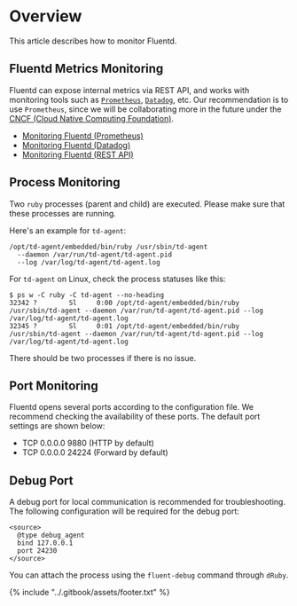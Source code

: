 # Overview

This article describes how to monitor Fluentd.

## Fluentd Metrics Monitoring

Fluentd can expose internal metrics via REST API, and works with monitoring tools such as [`Prometheus`](https://prometheus.io/), [`Datadog`](https://www.datadoghq.com/), etc. Our recommendation is to use `Prometheus`, since we will be collaborating more in the future under the [CNCF \(Cloud Native Computing Foundation\)](https://www.cncf.io/).

* [Monitoring Fluentd \(Prometheus\)](monitoring-prometheus.md)
* [Monitoring Fluentd \(Datadog\)](https://docs.datadoghq.com/integrations/fluentd/)
* [Monitoring Fluentd \(REST API\)](monitoring-rest-api.md)

## Process Monitoring

Two `ruby` processes \(parent and child\) are executed. Please make sure that these processes are running.

Here's an example for `td-agent`:

```text
/opt/td-agent/embedded/bin/ruby /usr/sbin/td-agent
  --daemon /var/run/td-agent/td-agent.pid
  --log /var/log/td-agent/td-agent.log
```

For `td-agent` on Linux, check the process statuses like this:

```text
$ ps w -C ruby -C td-agent --no-heading
32342 ?        Sl     0:00 /opt/td-agent/embedded/bin/ruby /usr/sbin/td-agent --daemon /var/run/td-agent/td-agent.pid --log /var/log/td-agent/td-agent.log
32345 ?        Sl     0:01 /opt/td-agent/embedded/bin/ruby /usr/sbin/td-agent --daemon /var/run/td-agent/td-agent.pid --log /var/log/td-agent/td-agent.log
```

There should be two processes if there is no issue.

## Port Monitoring

Fluentd opens several ports according to the configuration file. We recommend checking the availability of these ports. The default port settings are shown below:

* TCP 0.0.0.0 9880 \(HTTP by default\)
* TCP 0.0.0.0 24224 \(Forward by default\)

## Debug Port

A debug port for local communication is recommended for troubleshooting. The following configuration will be required for the debug port:

```text
<source>
  @type debug_agent
  bind 127.0.0.1
  port 24230
</source>
```

You can attach the process using the `fluent-debug` command through `dRuby`.

{% include "../.gitbook/assets/footer.txt" %}
